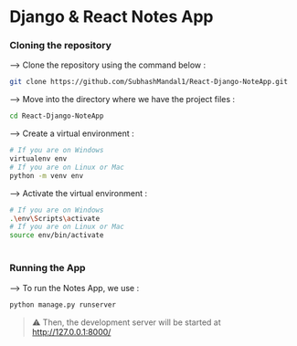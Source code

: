 
# Django & React Notes App


### Cloning the repository

--> Clone the repository using the command below :
```bash
git clone https://github.com/SubhashMandal1/React-Django-NoteApp.git

```

--> Move into the directory where we have the project files : 
```bash
cd React-Django-NoteApp

```

--> Create a virtual environment :
```bash
# If you are on Windows
virtualenv env
# If you are on Linux or Mac
python -m venv env
```

--> Activate the virtual environment :
```bash
# If you are on Windows
.\env\Scripts\activate
# If you are on Linux or Mac
source env/bin/activate
```

#

### Running the App

--> To run the Notes App, we use :
```bash
python manage.py runserver
```

> ⚠ Then, the development server will be started at http://127.0.0.1:8000/
> 
#

